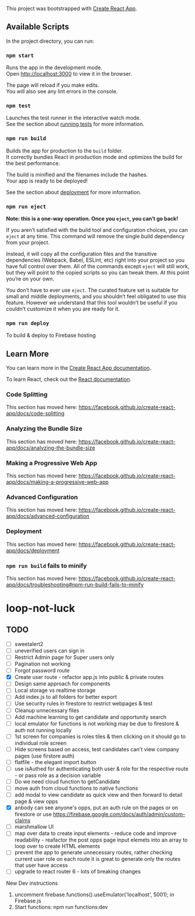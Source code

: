 This project was bootstrapped with [Create React App](https://github.com/facebook/create-react-app).

## Available Scripts

In the project directory, you can run:

### `npm start`

Runs the app in the development mode.<br>
Open [http://localhost:3000](http://localhost:3000) to view it in the browser.

The page will reload if you make edits.<br>
You will also see any lint errors in the console.

### `npm test`

Launches the test runner in the interactive watch mode.<br>
See the section about [running tests](https://facebook.github.io/create-react-app/docs/running-tests) for more information.

### `npm run build`

Builds the app for production to the `build` folder.<br>
It correctly bundles React in production mode and optimizes the build for the best performance.

The build is minified and the filenames include the hashes.<br>
Your app is ready to be deployed!

See the section about [deployment](https://facebook.github.io/create-react-app/docs/deployment) for more information.

### `npm run eject`

**Note: this is a one-way operation. Once you `eject`, you can’t go back!**

If you aren’t satisfied with the build tool and configuration choices, you can `eject` at any time. This command will remove the single build dependency from your project.

Instead, it will copy all the configuration files and the transitive dependencies (Webpack, Babel, ESLint, etc) right into your project so you have full control over them. All of the commands except `eject` will still work, but they will point to the copied scripts so you can tweak them. At this point you’re on your own.

You don’t have to ever use `eject`. The curated feature set is suitable for small and middle deployments, and you shouldn’t feel obligated to use this feature. However we understand that this tool wouldn’t be useful if you couldn’t customize it when you are ready for it.

### `npm run deploy`

To build & deploy to Firebase hosting

## Learn More

You can learn more in the [Create React App documentation](https://facebook.github.io/create-react-app/docs/getting-started).

To learn React, check out the [React documentation](https://reactjs.org/).

### Code Splitting

This section has moved here: https://facebook.github.io/create-react-app/docs/code-splitting

### Analyzing the Bundle Size

This section has moved here: https://facebook.github.io/create-react-app/docs/analyzing-the-bundle-size

### Making a Progressive Web App

This section has moved here: https://facebook.github.io/create-react-app/docs/making-a-progressive-web-app

### Advanced Configuration

This section has moved here: https://facebook.github.io/create-react-app/docs/advanced-configuration

### Deployment

This section has moved here: https://facebook.github.io/create-react-app/docs/deployment

### `npm run build` fails to minify

This section has moved here: https://facebook.github.io/create-react-app/docs/troubleshooting#npm-run-build-fails-to-minify

# loop-not-luck

## TODO

- [ ] sweetalert2
- [ ] uneverified users can sign in
- [ ] Restrict Admin page for Super users only
- [ ] Pagination not working
- [ ] Forgot password route
- [x] Create user route - refactor app.js into public & private routes
- [ ] Design same approach for components
- [ ] Local storage vs realtime storage
- [ ] Add index.js to all folders for better export
- [ ] Use security rules in firestore to restrict webpages & test
- [ ] Cleanup unnecessary files
- [ ] Add machine learning to get candidate and opportunity search
- [ ] local emulator for functions is not working may be due to firestore & auth not running locally
- [ ] 1st screen for companies is roles tiles & then clicking on it should go to individual role screen
- [ ] Hide screens based on access, test candidates can't view company pages (use firstore auth)
- [ ] flatfile - the elegant import button
- [ ] use isAuthed for authenticating both user & role for the respective route - or pass role as a decision variable
- [ ] Do we need cloud function to getCandidate
- [ ] move auth from cloud functions to native functions
- [ ] add modal to view candidate as quick view and then forward to detail page & view opps
- [x] anbody can see anyone's opps, put an auth rule on the pages or on firestore or use https://firebase.google.com/docs/auth/admin/custom-claims
- [ ] marshmallow UI
- [ ] map over data to create input elements - reduce code and improve readability - reafactor the post opps page input elemets into an array to loop over to create HTML elements
- [ ] prevent the app to generate unnecessary routes, rather checking current user role on each route it is great to generate only the routes that user have access
- [ ] upgrade to react router 6 - lots of breaking changes

New Dev instructions

1. uncomment firebase.functions().useEmulator('localhost', 5001); in Firebase.js
2. Start functions: npm run functions:dev
